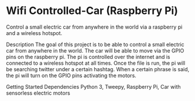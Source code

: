 # Wifi Controlled-Car (Raspberry Pi)

Control a small electric car from anywhere in the world via a raspberry pi and a wireless hotspot. 

Description
The goal of this project is to be able to control a small electric car from anywhere in the world. The car will be able to move via the GPIO pins on the raspberry pi. The pi is controlled over the internet and is connected to a wireless hotspot at all times. Once the file is run, the pi will be searching twitter under a certain hashtag. When a certain phrase is said, the pi will turn on the GPIO pins activating the motors. 

Getting Started
Dependencies
Python 3, Tweepy, Raspberry Pi, Car with sensorless electric motors
